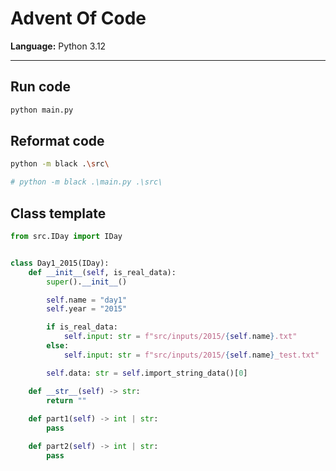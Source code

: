 # Advent Of Code

**Language:** Python 3.12

---

## Run code

```bash
python main.py
```

## Reformat code

```bash
python -m black .\src\

# python -m black .\main.py .\src\
```

## Class template

```python
from src.IDay import IDay


class Day1_2015(IDay):
    def __init__(self, is_real_data):
        super().__init__()

        self.name = "day1"
        self.year = "2015"

        if is_real_data:
            self.input: str = f"src/inputs/2015/{self.name}.txt"
        else:
            self.input: str = f"src/inputs/2015/{self.name}_test.txt"

        self.data: str = self.import_string_data()[0]

    def __str__(self) -> str:
        return ""
    
    def part1(self) -> int | str:
        pass

    def part2(self) -> int | str:
        pass
```